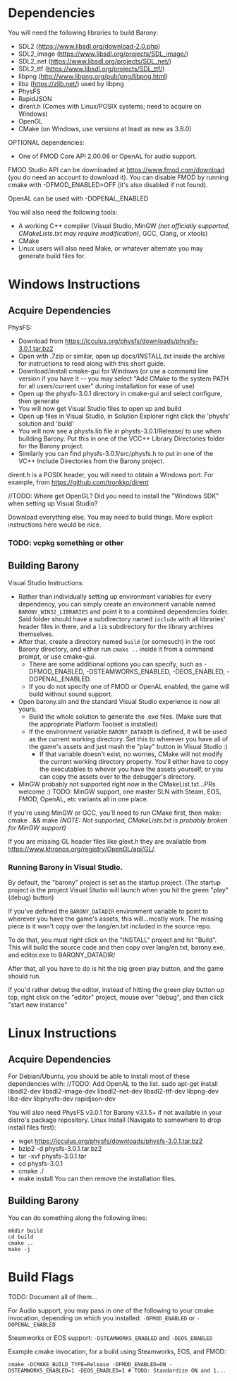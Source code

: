 # Dependencies
You will need the following libraries to build Barony:

 * SDL2 (https://www.libsdl.org/download-2.0.php)
 * SDL2_image (https://www.libsdl.org/projects/SDL_image/)
 * SDL2_net (https://www.libsdl.org/projects/SDL_net/)
 * SDL2_ttf (https://www.libsdl.org/projects/SDL_ttf/)
 * libpng (http://www.libpng.org/pub/png/libpng.html)
 * libz (https://zlib.net/) used by libpng
 * PhysFS
 * RapidJSON
 * dirent.h (Comes with Linux/POSIX systems; need to acquire on Windows)
 * OpenGL
 * CMake (on Windows, use versions at least as new as 3.8.0)

OPTIONAL dependencies:
 * One of FMOD Core API 2.00.08 or OpenAL for audio support.

FMOD Studio API can be downloaded at https://www.fmod.com/download (you do need an account to download it).
You can disable FMOD by running cmake with -DFMOD_ENABLED=OFF (it's also disabled if not found).

OpenAL can be used with -DOPENAL_ENABLED
 
You will also need the following tools:

 * A working C++ compiler (Visual Studio, MinGW _(not officially supported, CMakeLists.txt may require modification)_, GCC, Clang, or xtools)
 * CMake
 * Linux users will also need Make, or whatever alternate you may generate build files for.

# Windows Instructions

## Acquire Dependencies

PhysFS:
 * Download from https://icculus.org/physfs/downloads/physfs-3.0.1.tar.bz2
 * Open with .7zip or similar, open up docs/INSTALL.txt inside the archive for instructions to read along with this short guide.
 * Download/install cmake-gui for Windows (or use a command line version if you have it -- you may select "Add CMake to the system PATH for all users/current user" during installation for ease of use)
 * Open up the physfs-3.0.1 directory in cmake-gui and select configure, then generate
 * You will now get Visual Studio files to open up and build
 * Open up files in Visual Studio, in Solution Explorer right click the 'physfs' solution and 'build'
 * You will now see a physfs.lib file in physfs-3.0.1/Release/ to use when building Barony. Put this in one of the VCC++ Library Directories folder for the Barony project.
 * Similarly you can find physfs-3.0.1/src/physfs.h to put in one of the VC++ Include Directories from the Barony project.

dirent.h is a POSIX header, you will need to obtain a Windows port. For example, from https://github.com/tronkko/dirent

//TODO: Where get OpenGL? Did you need to install the "Windows SDK" when setting up Visual Studio?

Download everything else. You may need to build things. More explicit instructions here would be nice.

### TODO: vcpkg something or other

## Building Barony

Visual Studio Instructions:
* Rather than individually setting up environment variables for every dependency, you can simply create an environment variable named `BARONY_WIN32_LIBRARIES` and point it to a combined dependencies folder. Said folder should have a subdirectory named `include` with all libraries' header files in there, and a `lib` subdirectory for the library archives themselves.
* After that, create a directory named `build` (or somesuch) in the root Barony directory, and either run `cmake ..` inside it from a command prompt, or use cmake-gui.
  * There are some additional options you can specify, such as -DFMOD_ENABLED, -DSTEAMWORKS_ENABLED, -DEOS_ENABLED, -DOPENAL_ENABLED.
  * If you do not specify one of FMOD or OpenAL enabled, the game will build without sound support.
* Open barony.sln and the standard Visual Studio experience is now all yours.
  * Build the whole solution to generate the .exe files. (Make sure that the appropriate Platform Toolset is installed)
  * If the environment variable `BARONY_DATADIR` is defined, it will be used as the current working directory. Set this to wherever you have all of the game's assets and just mash the "play" button in Visual Studio :)
    * If that variable doesn't exist, no worries, CMake will not modify the current working directory property. You'll either have to copy the executables to whever you have the assets yourself, or you can copy the assets over to the debugger's directory.
* MinGW probably not supported right now in the CMakeList.txt...PRs welcome :)
TODO: MinGW support, one master SLN with Steam, EOS, FMOD, OpenAL, etc variants all in one place.

If you're using MinGW or GCC, you'll need to run CMake first, then make: cmake . && make *(NOTE: Not supported, CMakeLists.txt is probably broken for MinGW support)*

If you are missing GL header files like glext.h they are available from https://www.khronos.org/registry/OpenGL/api/GL/.

### Running Barony in Visual Studio.

By default, the "barony" project is set as the startup project. (The startup project is the project Visual Studio will launch when you hit the green "play" (debug) button)

If you've defined the `BARONY_DATADIR` environment variable to point to wherever you have the game's assets, this will...mostly work. The missing piece is it won't copy over the lang/en.txt included in the source repo.

To do that, you must right click on the "INSTALL" project and hit "Build". This will build the source code and then copy over lang/en.txt, barony.exe, and editor.exe to BARONY_DATADIR/

After that, all you have to do is hit the big green play button, and the game should run.

If you'd rather debug the editor, instead of hitting the green play button up top, right click on the "editor" project, mouse over "debug", and then click "start new instance"

# Linux Instructions

## Acquire Dependencies

For Debian/Ubuntu, you should be able to install most of these dependencies with: //TODO: Add OpenAL to the list.
sudo apt-get install libsdl2-dev libsdl2-image-dev libsdl2-net-dev libsdl2-ttf-dev libpng-dev libz-dev libphysfs-dev rapidjson-dev

You will also need PhysFS v3.0.1 for Barony v3.1.5+ if not available in your distro's package repository.
Linux Install (Navigate to somewhere to drop install files first):
 * wget https://icculus.org/physfs/downloads/physfs-3.0.1.tar.bz2
 * bzip2 -d physfs-3.0.1.tar.bz2
 * tar -xvf physfs-3.0.1.tar
 * cd physfs-3.0.1
 * cmake ./
 * make install
You can then remove the installation files.

## Building Barony

You can do something along the following lines:
```
mkdir build
cd build
cmake ..
make -j
```

# Build Flags

TODO: Document all of them...

For Audio support, you may pass in one of the following to your cmake invocation, depending on which you installed:
`-DFMOD_ENABLED` or `-DOPENAL_ENABLED`

Steamworks or EOS support:
`-DSTEAMWORKS_ENABLED` and `-DEOS_ENABLED`

Example cmake invocation, for a build using Steamworks, EOS, and FMOD:
```
cmake -DCMAKE_BUILD_TYPE=Release -DFMOD_ENABLED=ON -DSTEAMWORKS_ENABLED=1 -DEOS_ENABLED=1 # TODO: Standardize ON and 1...
```
